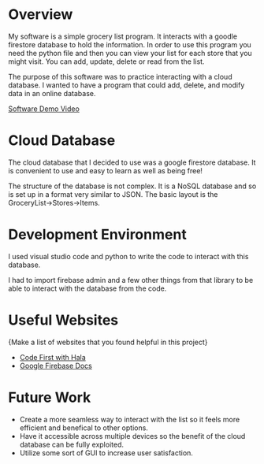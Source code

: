 # Overview

My software is a simple grocery list program. It interacts with a goodle firestore database to hold the information. In order to use this program you need the python file and then you can view your list for each store that you might visit. You can add, update, delete or read from the list. 

The purpose of this software was to practice interacting with a cloud database. I wanted to have a program that could add, delete, and modify data in an online database.



[Software Demo Video](https://youtu.be/IoXGWKgnaF4)

# Cloud Database

The cloud database that I decided to use was a google firestore database. It is convenient to use and easy to learn as well as being free!

The structure of the database is not complex. It is a NoSQL database and so is set up in a format very similar to JSON. The basic layout is the GroceryList->Stores->Items.
# Development Environment

I used visual studio code and python to write the code to interact with this database.

I had to import firebase admin and a few other things from that library to be able to interact with the database from the code. 

# Useful Websites

{Make a list of websites that you found helpful in this project}
* [Code First with Hala](https://www.youtube.com/watch?v=N0j6Fe2vAK4)
* [Google Firebase Docs](https://firebase.google.com/docs/firestore/quickstart)

# Future Work

* Create a more seamless way to interact with the list so it feels more efficient and benefical to other options.
* Have it accessible across multiple devices so the benefit of the cloud database can be fully exploited.
* Utilize some sort of GUI to increase user satisfaction.
